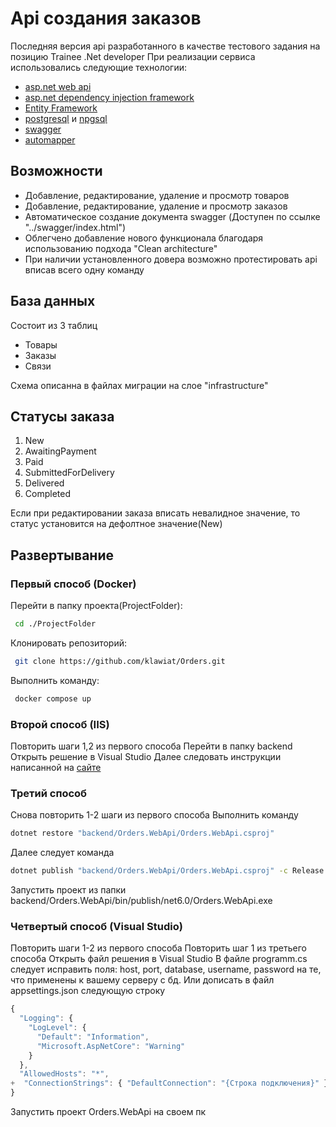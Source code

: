 # Api создания заказов

Последняя версия api разработанного в качестве тестового задания на позицию Trainee .Net developer
При реализации сервиса использовались следующие технологии:
- [asp.net web api](https://learn.microsoft.com/en-gb/aspnet/core/fundamentals/apis?view=aspnetcore-7.0)
- [asp.net dependency injection framework](https://learn.microsoft.com/en-gb/aspnet/core/fundamentals/dependency-injection?view=aspnetcore-7.0)
- [Entity Framework](https://learn.microsoft.com/en-gb/aspnet/core/data/entity-framework-6?view=aspnetcore-7.0)
- [postgresql](https://www.postgresql.org/) и [npgsql](https://www.npgsql.org/)
- [swagger](https://swagger.io/)
- [automapper](https://automapper.org/)

## Возможности

- Добавление, редактирование, удаление и просмотр товаров
- Добавление, редактирование, удаление и просмотр заказов
- Автоматическое создание документа swagger (Доступен по ссылке "../swagger/index.html")
- Облегчено добавление нового функционала благодаря использованию подхода "Clean architecture"
- При наличии установленного довера возможно протестировать api вписав всего одну команду

## База данных
 Состоит из 3 таблиц
- Товары
- Заказы
- Связи

Схема описанна в файлах миграции на слое "infrastructure"
## Статусы заказа
1. New
2. AwaitingPayment
3. Paid
4. SubmittedForDelivery
5. Delivered
6. Completed

Если при редактировании заказа вписать невалидное значение, то статус установится на дефолтное значение(New)
## Развертывание
### Первый способ (Docker)
Перейти в папку проекта(ProjectFolder):
```sh
 cd ./ProjectFolder
```
Клонировать репозиторий:
```sh
 git clone https://github.com/klawiat/Orders.git
```
Выполнить команду:
```sh
 docker compose up
```
### Второй способ (IIS)
Повторить шаги 1,2 из первого способа
Перейти в папку backend
Открыть решение в Visual Studio
Далее следовать инструкции написанной на [сайте](https://metanit.com/sharp/aspnet5/20.1.php)
### Третий способ
Снова повторить 1-2 шаги из первого способа
Выполнить команду 
```sh
dotnet restore "backend/Orders.WebApi/Orders.WebApi.csproj"
```
Далее следует команда
```sh
dotnet publish "backend/Orders.WebApi/Orders.WebApi.csproj" -c Release -o /app/publish /p:UseAppHost=false
``` 
Запустить проект из папки 
backend/Orders.WebApi/bin/publish/net6.0/Orders.WebApi.exe
### Четвертый способ (Visual Studio)
Повторить шаги 1-2 из первого способа
Повторить шаг 1 из третьего способа
Открыть файл решения в Visual Studio
В файле programm.cs следует исправить поля: host, port, database, username, password на те, что применены к вашему серверу с бд.
Или дописать в файл appsettings.json следующую строку
```js
{
  "Logging": {
    "LogLevel": {
      "Default": "Information",
      "Microsoft.AspNetCore": "Warning"
    }
  },
  "AllowedHosts": "*",
+  "ConnectionStrings": { "DefaultConnection": "{Строка подключения}" }
}

```
Запустить проект Orders.WebApi на своем пк

